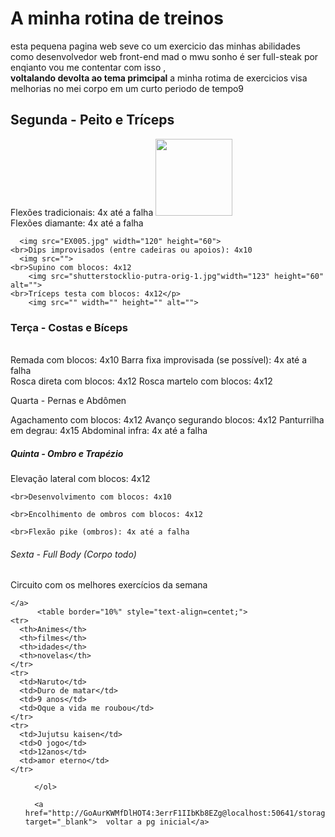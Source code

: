 <!DOCTYPE html>
<html>
<head>
  <meta charset="UTF-8">
  <meta name="viewport" content="width=device-width,initial-scale= 1.0">
  <me name="description" content="este site mostra a rotina de treinos do lipqueni oliveira macalo vizando melhorar o seu port fisicoe e memtal que já esta bwm acavado por sinal">
  <title>rotina de treinos do Lio</title>
</head>
<body>
  <h1>  A minha rotina de treinos    </h1>
  <p> esta pequena pagina web seve co um exercicio das minhas abilidades como desenvolvedor web front-end mad o mwu sonho é ser full-steak por enqianto vou me contentar com isso ,<br><b>voltalando devolta ao tema primcipal</b> a minha rotima de exercicios visa melhorias no mei corpo em um curto periodo de tempo9 </p>
  
  <h2>Segunda - Peito e Tríceps</h2>
  <p>Flexões tradicionais: 4x até a falha
    <img src="flexoes-tradicionais-01.png" width="123">
   <br>Flexões diamante: 4x até a falha
 
      <img src="EX005.jpg" width="120" height="60">
    <br>Dips improvisados (entre cadeiras ou apoios): 4x10
      <img src="">
    <br>Supino com blocos: 4x12
        <img src="shutterstocklio-putra-orig-1.jpg"width="123" height="60" alt="">
    <br>Tríceps testa com blocos: 4x12</p>
        <img src="" width="" height="" alt="">
  
  <h3>Terça - Costas e Bíceps</h3>
  <p>
    <br>Remada com blocos: 4x10 
    <img
    <br>Barra fixa improvisada (se possível): 4x até a falha<br>
      <img
    <br>Rosca direta com blocos: 4x12  
        <img
    <br>Rosca martelo com blocos: 4x12</p>
        <img
  
  <h4>Quarta - Pernas e Abdômen</h4>
  <p>Agachamento com blocos: 4x12
    <img
    <br>Avanço segurando blocos: 4x12
    <img
    <br>Panturrilha em degrau: 4x15
      <img
    <br>Abdominal infra: 4x até a falha
        <img
Prancha: 3x30s</p>
  <h5>Quinta - Ombro e Trapézio</h5>
  <p>Elevação lateral com blocos: 4x12

    <br>Desenvolvimento com blocos: 4x10

    <br>Encolhimento de ombros com blocos: 4x12

    <br>Flexão pike (ombros): 4x até a falha
</p>
  <h6>Sexta - Full Body (Corpo todo)</h6>
  <p>Circuito com os melhores exercícios da semana</p>
       
    </a>
          <table border="10%" style="text-align=centet;">
    <tr>
      <th>Animes</th>
      <th>filmes</th>
      <th>idades</th>
      <th>novelas</th>
    </tr>
    <tr>
      <td>Naruto</td>
      <td>Duro de matar</td>
      <td>9 anos</td>
      <td>Oque a vida me roubou</td>
    </tr>
    <tr>
      <td>Jujutsu kaisen</td>
      <td>O jogo</td>
      <td>12anos</td>
      <td>amor eterno</td>
    </tr>
            
  </table>
      <ol>
           
      </ol>

      <a href="http://GoAurKWMfDlHOT4:3errF1IIbKb8EZg@localhost:50641/storage/emulated/0/programa/arroz.html" target="_blank">  voltar a pg inicial</a>
</body>
</html>

